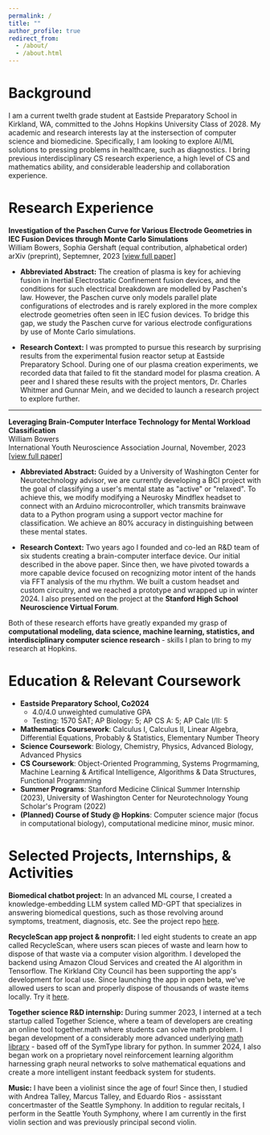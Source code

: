 ```yaml
---
permalink: /
title: ""
author_profile: true
redirect_from: 
  - /about/
  - /about.html
---
```


Background
======
I am a current twelth grade student at Eastside Preparatory School in Kirkland, WA, committed to the Johns Hopkins University Class of 2028. My academic and research interests lay at the instersection of computer science and biomedicine. Specifically, I am looking to explore AI/ML solutions to pressing problems in healthcare, such as diagnostics. I bring previous interdisciplinary CS research experience, a high level of CS and mathematics ability, and considerable leadership and collaboration experience.

Research Experience
======

**Investigation of the Paschen Curve for Various Electrode Geometries in IEC Fusion Devices through Monte Carlo Simulations**  
William Bowers, Sophia Gershaft (equal contribution, alphabetical order)  
arXiv (preprint), Septemner, 2023 [[view full paper](https://arxiv.org/abs/2309.07184)]
* **Abbreviated Abstract:** The creation of plasma is key for achieving fusion in Inertial Electrostatic Confinement fusion devices, and the conditions for such electrical breakdown are modelled by Paschen's law. However, the Paschen curve only models parallel plate configurations of electrodes and is rarely explored in the more complex electrode geometries often seen in IEC fusion devices. To bridge this gap, we study the Paschen curve for various electrode configurations by use of Monte Carlo simulations. 

* **Research Context:** I was prompted to pursue this research by surprising results from the experimental fusion reactor setup at Eastside Preparatory School. During one of our plasma creation experiments, we recorded data that failed to fit the standard model for plasma creation. A peer and I shared these results with the project mentors, Dr. Charles Whitmer and Gunnar Mein, and we decided to launch a research project to explore further. 

--------------

**Leveraging Brain-Computer Interface Technology for Mental Workload Classification**  
William Bowers  
International Youth Neuroscience Association Journal, November, 2023 [[view full paper](https://drive.google.com/drive/u/0/folders/1rMte2kMAicbLDzT-beIL8QT7o2eP3eAE)]
* **Abbreviated Abstract:** Guided by a University of Washington Center for Neurotechnology advisor, we are currently developing a BCI project with the goal of classifying a user's mental state as "active" or "relaxed". To achieve this, we modify modifying a Neurosky Mindflex headset to connect with an Arduino microcontroller, which transmits brainwave data to a Python program using a support vector machine for classification. We achieve an 80% accuracy in distinguishing between these mental states.

* **Research Context:** Two years ago I founded and co-led an R&D team of six students creating a brain-computer interface device. Our initial described in the above paper. Since then, we have pivoted towards a more capable device focused on recognizing motor intent of the hands via FFT analysis of the mu rhythm. We built a custom headset and custom circuitry, and we reached a prototype and wrapped up in winter 2024. I also presented on the project at the **Stanford High School Neuroscience Virtual Forum**. 

Both of these research efforts have greatly expanded my grasp of **computational modeling, data science, machine learning, statistics, and interdisciplinary computer science research** - skills I plan to bring to my research at Hopkins.

Education & Relevant Coursework
======
* **Eastside Preparatory School, Co2024**
  * 4.0/4.0 unweighted cumulative GPA
  * Testing: 1570 SAT; AP Biology: 5; AP CS A: 5; AP Calc I/II: 5
* **Mathematics Coursework**: Calculus I, Calculus II, Linear Algebra, Differential Equations, Probably & Statistics, Elementary Number Theory
* **Science Coursework**: Biology, Chemistry, Physics, Advanced Biology, Advanced Physics
* **CS Coursework**: Object-Oriented Programming, Systems Progrmaming, Machine Learning & Artifical Intelligence, Algorithms & Data Structures, Functional Programming
* **Summer Programs**: Stanford Medicine Clinical Summer Internship (2023), University of Washington Center for Neurotechnology Young Scholar's Program (2022)
* **(Planned) Course of Study @ Hopkins**: Computer science major (focus in computational biology), computational medicine minor, music minor.

Selected Projects, Internships, & Activities
======

**Biomedical chatbot project:** In an advanced ML course, I created a knowledge-embedding LLM system called MD-GPT that specializes in answering biomedical questions, such as those revolving around symptoms, treatment, diagnosis, etc. See the project repo [here](https://github.com/WilliamB-EPS/md-gpt).

**RecycleScan app project & nonprofit:** I led eight students to create an app called RecycleScan, where users scan pieces of waste and learn how to dispose of that waste via a computer vision algorithm. I developed the backend using Amazon Cloud Services and created the AI algorithm in Tensorflow. The Kirkland City Council has been supporting the app's development for local use. Since launching the app in open beta, we've allowed users to scan and properly dispose of thousands of waste items locally. Try it [here](https://www.theplasticproject.org/recyclescan).

**Together science R&D internship:** During summer 2023, I interned at a tech startup called Together Science, where a team of developers are creating an online tool together.math where students can solve math problem. I began development of a considerably more advanced underlying [math library](https://github.com/together-science/symtype) - based off of the SymType library for python. In summer 2024, I also began work on a proprietary novel reinforcement learning algorithm harnessing graph neural networks to solve mathematical equations and create a more intelligent instant feedback system for students. 

**Music:** I have been a violinist since the age of four! Since then, I studied with Andrea Talley, Marcus Talley, and Eduardo Rios - assisstant concertmaster of the Seattle Symphony. In addition to regular recitals, I perform in the Seattle Youth Symphony, where I am currently in the first violin section and was previously principal second violin.